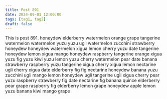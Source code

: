 ```yaml
---
title: Post 891
date: 2024-09-01 12:00:00
tags: [tag1, tag2]
draft: false
---
```

This is post 891.
honeydew
elderberry
watermelon
orange
grape
tangerine
watermelon
watermelon
yuzu
yuzu
ugli
watermelon
zucchini
strawberry
honeydew
honeydew
watermelon
xigua
lemon
cherry
yuzu
date
tangerine
honeydew
lemon
xigua
mango
honeydew
raspberry
tangerine
orange
xigua
yuzu
fig
yuzu
kiwi
yuzu
lemon
yuzu
cherry
watermelon
pear
date
banana
strawberry
raspberry
yuzu
tangerine
xigua
cherry
xigua
lemon
nectarine
ugli
cherry
xigua
date
elderberry
fig
fig
nectarine
honeydew
banana
yuzu
zucchini
ugli
mango
lemon
honeydew
ugli
tangerine
ugli
xigua
cherry
pear
yuzu
raspberry
strawberry
fig
date
nectarine
fig
banana
quince
elderberry
pear
grape
raspberry
fig
elderberry
lemon
grape
honeydew
apple
lemon
yuzu
banana
kiwi
mango
grape
